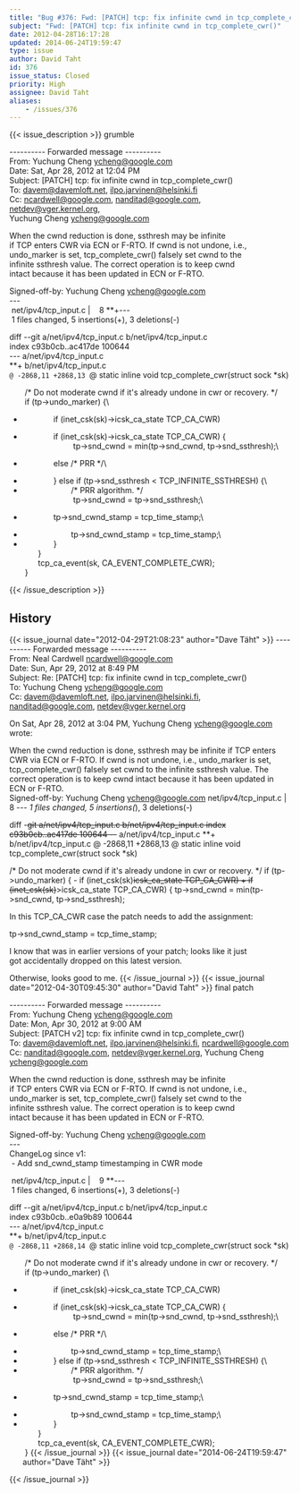 ```yaml
---
title: "Bug #376: Fwd: [PATCH] tcp: fix infinite cwnd in tcp_complete_cwr()"
subject: "Fwd: [PATCH] tcp: fix infinite cwnd in tcp_complete_cwr()"
date: 2012-04-28T16:17:28
updated: 2014-06-24T19:59:47
type: issue
author: David Taht
id: 376
issue_status: Closed
priority: High
assignee: David Taht
aliases:
    - /issues/376
---
```


{{< issue_description >}}
grumble

---------- Forwarded message ----------\
From: Yuchung Cheng <ycheng@google.com>\
Date: Sat, Apr 28, 2012 at 12:04 PM\
Subject: \[PATCH\] tcp: fix infinite cwnd in tcp\_complete\_cwr()\
To: davem@davemloft.net, ilpo.jarvinen@helsinki.fi\
Cc: ncardwell@google.com, nanditad@google.com, netdev@vger.kernel.org,\
Yuchung Cheng <ycheng@google.com>

When the cwnd reduction is done, ssthresh may be infinite\
if TCP enters CWR via ECN or F-RTO. If cwnd is not undone, i.e.,\
undo\_marker is set, tcp\_complete\_cwr() falsely set cwnd to the\
infinite ssthresh value. The correct operation is to keep cwnd\
intact because it has been updated in ECN or F-RTO.

Signed-off-by: Yuchung Cheng <ycheng@google.com>\
---\
 net/ipv4/tcp\_input.c |    8 **+---\
 1 files changed, 5 insertions(+), 3 deletions(-)

diff --git a/net/ipv4/tcp\_input.c b/net/ipv4/tcp\_input.c\
index c93b0cb..ac417de 100644\
--- a/net/ipv4/tcp\_input.c\
**+ b/net/ipv4/tcp\_input.c\
`@ -2868,11 +2868,13 `@ static inline void tcp\_complete\_cwr(struct
sock \*sk)

       /\* Do not moderate cwnd if it's already undone in cwr or
recovery. \*/\
       if (tp-&gt;undo\_marker) {\
-               if (inet\_csk(sk)-&gt;icsk\_ca\_state  TCP\_CA\_CWR)
+               if (inet\_csk(sk)-&gt;icsk\_ca\_state  TCP\_CA\_CWR) {\
                       tp-&gt;snd\_cwnd = min(tp-&gt;snd\_cwnd,
tp-&gt;snd\_ssthresh);\
-               else /\* PRR \*/\
+               } else if (tp-&gt;snd\_ssthresh &lt;
TCP\_INFINITE\_SSTHRESH) {\
+                       /\* PRR algorithm. \*/\
                       tp-&gt;snd\_cwnd = tp-&gt;snd\_ssthresh;\
-               tp-&gt;snd\_cwnd\_stamp = tcp\_time\_stamp;\
+                       tp-&gt;snd\_cwnd\_stamp = tcp\_time\_stamp;\
+               }\
       }\
       tcp\_ca\_event(sk, CA\_EVENT\_COMPLETE\_CWR);\
 }


{{< /issue_description >}}

## History
{{< issue_journal date="2012-04-29T21:08:23" author="Dave Täht" >}}
---------- Forwarded message ----------\
From: Neal Cardwell <ncardwell@google.com>\
Date: Sun, Apr 29, 2012 at 8:49 PM\
Subject: Re: \[PATCH\] tcp: fix infinite cwnd in tcp\_complete\_cwr()\
To: Yuchung Cheng <ycheng@google.com>\
Cc: davem@davemloft.net, ilpo.jarvinen@helsinki.fi,\
nanditad@google.com, netdev@vger.kernel.org

On Sat, Apr 28, 2012 at 3:04 PM, Yuchung Cheng <ycheng@google.com>
wrote:

When the cwnd reduction is done, ssthresh may be infinite if TCP enters
CWR via ECN or F-RTO. If cwnd is not undone, i.e., undo\_marker is set,
tcp\_complete\_cwr() falsely set cwnd to the infinite ssthresh value.
The correct operation is to keep cwnd intact because it has been updated
in ECN or F-RTO.\
Signed-off-by: Yuchung Cheng <ycheng@google.com> net/ipv4/tcp\_input.c |
8 *--- 1 files changed, 5 insertions(*), 3 deletions(-)

diff -~~git a/net/ipv4/tcp\_input.c b/net/ipv4/tcp\_input.c index
c93b0cb..ac417de 100644 --~~ a/net/ipv4/tcp\_input.c **+
b/net/ipv4/tcp\_input.c @ -2868,11 +2868,13 @ static inline void
tcp\_complete\_cwr(struct sock \*sk)

/\* Do not moderate cwnd if it's already undone in cwr or recovery. \*/
if (tp-&gt;undo\_marker) { - if (inet\_csk(sk)~~<span
style="text-align:right;">icsk\_ca\_state TCP\_CA\_CWR) + if
(inet\_csk(sk)</span>~~&gt;icsk\_ca\_state TCP\_CA\_CWR) {
tp-&gt;snd\_cwnd = min(tp-&gt;snd\_cwnd, tp-&gt;snd\_ssthresh);

In this TCP\_CA\_CWR case the patch needs to add the assignment:

tp-&gt;snd\_cwnd\_stamp = tcp\_time\_stamp;

I know that was in earlier versions of your patch; looks like it just\
got accidentally dropped on this latest version.

Otherwise, looks good to me.
{{< /issue_journal >}}
{{< issue_journal date="2012-04-30T09:45:30" author="David Taht" >}}
final patch

---------- Forwarded message ----------\
From: Yuchung Cheng <ycheng@google.com>\
Date: Mon, Apr 30, 2012 at 9:00 AM\
Subject: \[PATCH v2\] tcp: fix infinite cwnd in tcp\_complete\_cwr()\
To: davem@davemloft.net, ilpo.jarvinen@helsinki.fi,
ncardwell@google.com\
Cc: nanditad@google.com, netdev@vger.kernel.org, Yuchung Cheng\
<ycheng@google.com>

When the cwnd reduction is done, ssthresh may be infinite\
if TCP enters CWR via ECN or F-RTO. If cwnd is not undone, i.e.,\
undo\_marker is set, tcp\_complete\_cwr() falsely set cwnd to the\
infinite ssthresh value. The correct operation is to keep cwnd\
intact because it has been updated in ECN or F-RTO.

Signed-off-by: Yuchung Cheng <ycheng@google.com>\
---\
ChangeLog since v1:\
 - Add snd\_cwnd\_stamp timestamping in CWR mode

 net/ipv4/tcp\_input.c |    9 **---\
 1 files changed, 6 insertions(+), 3 deletions(-)

diff --git a/net/ipv4/tcp\_input.c b/net/ipv4/tcp\_input.c\
index c93b0cb..e0a9b89 100644\
--- a/net/ipv4/tcp\_input.c\
**+ b/net/ipv4/tcp\_input.c\
`@ -2868,11 +2868,14 `@ static inline void tcp\_complete\_cwr(struct
sock \*sk)

       /\* Do not moderate cwnd if it's already undone in cwr or
recovery. \*/\
       if (tp-&gt;undo\_marker) {\
-               if (inet\_csk(sk)-&gt;icsk\_ca\_state  TCP\_CA\_CWR)
+               if (inet\_csk(sk)-&gt;icsk\_ca\_state  TCP\_CA\_CWR) {\
                       tp-&gt;snd\_cwnd = min(tp-&gt;snd\_cwnd,
tp-&gt;snd\_ssthresh);\
-               else /\* PRR \*/\
+                       tp-&gt;snd\_cwnd\_stamp = tcp\_time\_stamp;\
+               } else if (tp-&gt;snd\_ssthresh &lt;
TCP\_INFINITE\_SSTHRESH) {\
+                       /\* PRR algorithm. \*/\
                       tp-&gt;snd\_cwnd = tp-&gt;snd\_ssthresh;\
-               tp-&gt;snd\_cwnd\_stamp = tcp\_time\_stamp;\
+                       tp-&gt;snd\_cwnd\_stamp = tcp\_time\_stamp;\
+               }\
       }\
       tcp\_ca\_event(sk, CA\_EVENT\_COMPLETE\_CWR);\
 }
{{< /issue_journal >}}
{{< issue_journal date="2014-06-24T19:59:47" author="Dave Täht" >}}

{{< /issue_journal >}}

